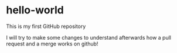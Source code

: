 # hello-world
This is my first GitHub repository

I will try to make some changes to understand afterwards how a pull request and a merge works on github!
